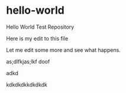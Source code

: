 # hello-world
Hello World Test Repository

Here is my edit to this file

Let me edit some more and see what happens.

as;dlfkjas;lkf
doof

adkd

kdkdkdkkdkdkdk
